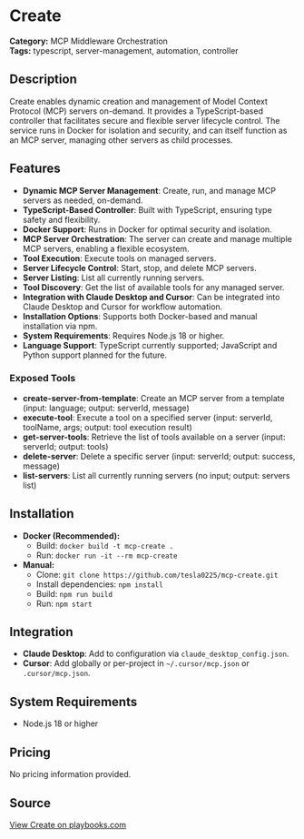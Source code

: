 # Create

**Category:** MCP Middleware Orchestration  
**Tags:** typescript, server-management, automation, controller

## Description
Create enables dynamic creation and management of Model Context Protocol (MCP) servers on-demand. It provides a TypeScript-based controller that facilitates secure and flexible server lifecycle control. The service runs in Docker for isolation and security, and can itself function as an MCP server, managing other servers as child processes.

## Features
- **Dynamic MCP Server Management**: Create, run, and manage MCP servers as needed, on-demand.
- **TypeScript-Based Controller**: Built with TypeScript, ensuring type safety and flexibility.
- **Docker Support**: Runs in Docker for optimal security and isolation.
- **MCP Server Orchestration**: The server can create and manage multiple MCP servers, enabling a flexible ecosystem.
- **Tool Execution**: Execute tools on managed servers.
- **Server Lifecycle Control**: Start, stop, and delete MCP servers.
- **Server Listing**: List all currently running servers.
- **Tool Discovery**: Get the list of available tools for any managed server.
- **Integration with Claude Desktop and Cursor**: Can be integrated into Claude Desktop and Cursor for workflow automation.
- **Installation Options**: Supports both Docker-based and manual installation via npm.
- **System Requirements**: Requires Node.js 18 or higher.
- **Language Support**: TypeScript currently supported; JavaScript and Python support planned for the future.

### Exposed Tools
- **create-server-from-template**: Create an MCP server from a template (input: language; output: serverId, message)
- **execute-tool**: Execute a tool on a specified server (input: serverId, toolName, args; output: tool execution result)
- **get-server-tools**: Retrieve the list of tools available on a server (input: serverId; output: tools)
- **delete-server**: Delete a specific server (input: serverId; output: success, message)
- **list-servers**: List all currently running servers (no input; output: servers list)

## Installation
- **Docker (Recommended):**
  - Build: `docker build -t mcp-create .`
  - Run: `docker run -it --rm mcp-create`
- **Manual:**
  - Clone: `git clone https://github.com/tesla0225/mcp-create.git`
  - Install dependencies: `npm install`
  - Build: `npm run build`
  - Run: `npm start`

## Integration
- **Claude Desktop**: Add to configuration via `claude_desktop_config.json`.
- **Cursor**: Add globally or per-project in `~/.cursor/mcp.json` or `.cursor/mcp.json`.

## System Requirements
- Node.js 18 or higher

## Pricing
No pricing information provided.

## Source
[View Create on playbooks.com](https://playbooks.com/mcp/tesla0225-create)
